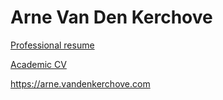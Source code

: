 # Arne Van Den Kerchove

[Professional resume](https://nightly.link/arnevdk/cv/workflows/build-pdf/main/arnevdk_resume.pdf.zip)

[Academic CV](https://nightly.link/arnevdk/cv/workflows/build-pdf/main/arnevdk_cv.pdf.zip)

https://arne.vandenkerchove.com
